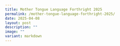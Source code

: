 ```yaml
---
title: Mother Tongue Language Forthright 2025
permalink: /mother-tongue-language-forthright-2025/
date: 2025-04-08
layout: post
description: ""
image: ""
variant: markdown
---
```

